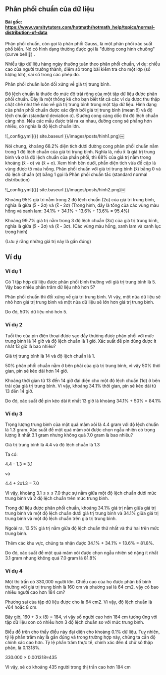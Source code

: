 ## Phân phối chuẩn của dữ liệu
#### Bài gốc: https://www.varsitytutors.com/hotmath/hotmath_help/topics/normal-distribution-of-data

Phân phối chuẩn, còn gọi là phân phối Gauss, là một phân phối xác suất phổ biến. Nó có hình dạng thường được gọi là "đường cong hình chuông" (curve bell 🔔) .

Nhiều tập dữ liệu hàng ngày thường tuân theo phân phối chuẩn, ví dụ: chiều cao của người trưởng thành, điểm số trong bài kiểm tra cho một lớp (số lượng lớn), sai số trong các phép đo.

Phân phối chuẩn luôn đối xứng về giá trị trung bình.

Độ lệch chuẩn là thước đo mức độ trải rộng của một tập dữ liệu được phân phối chuẩn. Đây là một thống kê cho bạn biết tất cả các ví dụ được thu thập chặt chẽ như thế nào về giá trị trung bình trong một tập dữ liệu. Hình dạng của phân phối chuẩn được xác định bởi giá trị trung bình (mean x̅) và độ lệch chuẩn (standard deviation σ). Đường cong càng dốc thì độ lệch chuẩn càng nhỏ. Nếu các mẫu được trải ra xa nhau, đường cong sẽ phẳng hơn nhiều, có nghĩa là độ lệch chuẩn lớn.

![_config.yml]({{ site.baseurl }}/images/posts/hinh1.png)￼

Nói chung, khoảng 68.2% diện tích dưới đường cong phân phối chuẩn nằm trong 1 độ lệch chuẩn của giá trị trung bình.
Nghĩa là, nếu x̅ là giá trị trung bình và σ là độ lệch chuẩn của phần phối, thì 68% của giá trị nằm trong khoảng (x̅ - σ) và (x̅ + σ). Xem hình bên dưới, phần diện tích vừa đề cập là vùng được tô màu hồng.
Phân phối chuẩn với giá trị trung bình (x̅) bằng 0 và độ lệch chuẩn (σ) bằng 1 gọi là Phân phối chuẩn tắc (standard normal distribution)

![_config.yml]({{ site.baseurl }}/images/posts/hinh2.png)￼

Khoảng 95% giá trị nằm trong 2 độ lệch chuẩn (2σ) của giá trị trung bình, nghĩa là giữa (x̅ - 2σ) và (x̅ - 2σ) (Trong hình, đây là tổng của các vùng màu hồng và xanh lam: 34.1% + 34.1% + 13.6% + 13.6% = 95.4%)

Khoảng 99.7% giá trị nằm trong 3 độ lệch chuẩn (3σ) của giá trị trung bình, nghĩa là giữa (x̅ - 3σ) và (x̅ - 3σ).
(Các vùng màu hồng, xanh lam và xanh lục trong hình)

(Lưu ý rằng những giá trị này là gần đúng)

## Ví dụ

### Ví dụ 1

Có 1 tập hợp dữ liệu được phân phối bình thường với giá trị trung bình là 5. Vậy bao nhiêu phần trăm dữ liệu nhỏ hơn 5?

Phân phối chuẩn thì đối xứng về giá trị trung bình. Vì vậy, một nửa dữ liệu sẽ nhỏ hơn giá trị trung bình và một nửa dữ liệu sẽ lớn hơn giá trị trung bình.

Do đó, 50% dữ liệu nhỏ hơn 5.

### Ví dụ 2

Tuổi thọ của pin điện thoại được sạc đầy thường được phân phối với mức trung bình là 14 giờ và độ lệch chuẩn là 1 giờ. Xác suất để pin dùng được ít nhất 13 giờ là bao nhiêu?

Giá trị trung bình là 14 và độ lệch chuẩn là 1.

50% phân phối chuẩn nằm ở bên phải của giá trị trung bình, vì vậy 50% thời gian, pin sẽ kéo dài hơn 14 giờ.

Khoảng thời gian từ 13 đến 14 giờ đại diện cho một độ lệch chuẩn (1σ) ở bên trái của giá trị trung bình. Vì vậy, khoảng 34.1% thời gian, pin sẽ kéo dài từ 13 đến 14 giờ.

Do đó, xác suất để pin kéo dài ít nhất 13 giờ là khoảng 34.1% + 50%  = 84.1%

### Ví dụ 3

Trọng lượng trung bình của một quả mâm xôi là 4.4 gram với độ lệch chuẩn là 1.3 gram. Xác suất để một quả mâm xôi được chọn ngẫu nhiên có trọng lượng ít nhất 3.1 gram nhưng không quá 7.0 gram là bao nhiêu?

Giá trị trung bình là 4.4 và độ lệch chuẩn là 1.3

Ta có: 

4.4 - 1.3 = 3.1

và

4.4 + 2x1.3 = 7.0

Vì vậy, khoảng 3.1 ≤ x ≤ 7.0 thực sự nằm giữa một độ lệch chuẩn dưới mức trung bình và 2 độ lệch chuẩn trên mức trung bình.

Trong dữ liệu được phân phối chuẩn, khoảng 34.1% giá trị nằm giữa giá trị trung bình và một độ lệch chuẩn dưới giá trị trung bình và 34.1% giữa giá trị trung bình và một độ lệch chuẩn trên giá trị trung bình.

Ngoài ra, 13.5% giá trị nằm giữa độ lệch chuẩn thứ nhất và thứ hai trên mức trung bình.

Thêm các khu vực, chúng ta nhận được 34.1% + 34.1% + 13.6% = 81.8%.

Do đó, xác suất để một quả mâm xôi được chọn ngẫu nhiên sẽ nặng ít nhất 3.1 gram nhưng không quá 7.0 gram là 81.8%

### Ví dụ 4

Một thị trấn có 330,000 người lớn. Chiều cao của họ được phân bổ bình thường với giá trị trung bình là 160 cm và phương sai là 64 cm2. vậy có bao nhiêu người cao hơn 184 cm?

Phương sai của tập dữ liệu được cho là 64 cm2. Vì vậy, độ lệch chuẩn là √64 hoặc 8 cm.

Bây giờ, 160 + 3 x (8) = 184, vì vậy số người cao hơn 184 cm tương ứng với tập dữ liệu con có nhiều hơn 3 độ lệch chuẩn so với mức trung bình.

Biểu đồ trên cho thấy điều này đại diện cho khoảng 0.1% dữ liệu. Tuy nhiên, tỷ lệ phần trăm này là gần đúng và trong trường hợp này, chúng ta cần độ chính xác cao hơn. Tỷ lệ phần trăm thực tế, chính xác đến 4 chữ số thập phân, là 0.1318%.

330.000 × 0.001318≈435

Vì vậy, sẽ có khoảng 435 người trong thị trấn cao hơn 184 cm
